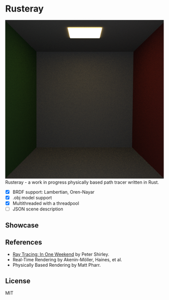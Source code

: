 # Rusteray
![](screenshots/oren-nayar-1000spp.png)
Rusteray - a work in progress physically based path tracer written in Rust.

- [X] BRDF support: Lambertian, Oren-Nayar 
- [X] .obj model support
- [X] Multithreaded with a threadpool
- [ ] JSON scene description

## Showcase

## References
- [Ray Tracing: In One Weekend](https://in1weekend.blogspot.com/) by Peter Shirley.
- Real-Time Rendering by Akenin-Möller, Haines, et al.
- Physically Based Rendering by Matt Pharr.

## License
MIT
